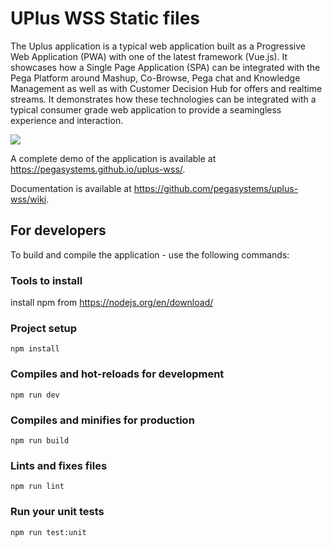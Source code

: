 # UPlus WSS Static files

The Uplus application is a typical web application built as a Progressive Web Application (PWA) with one of the latest framework (Vue.js). It showcases how a Single Page Application (SPA) can be integrated with the Pega Platform around Mashup, Co-Browse, Pega chat and Knowledge Management as well as with Customer Decision Hub for offers and realtime streams. It demonstrates how these technologies can be integrated with a typical consumer grade web application to provide a seamingless experience and interaction.

![](https://github.com/pegasystems/uplus-wss/workflows/Main%20workflow/badge.svg)

A complete demo of the application is available at https://pegasystems.github.io/uplus-wss/.

Documentation is available at https://github.com/pegasystems/uplus-wss/wiki.

## For developers

To build and compile the application - use the following commands:

### Tools to install

install npm from https://nodejs.org/en/download/

### Project setup

```
npm install
```

### Compiles and hot-reloads for development

```
npm run dev
```

### Compiles and minifies for production

```
npm run build
```

### Lints and fixes files

```
npm run lint
```

### Run your unit tests

```
npm run test:unit
```
